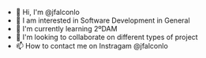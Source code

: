 - 👋 Hi, I'm @jfalconlo
- 👀 I am interested in Software Development in General
- 🌱 I'm currently learning 2ºDAM
- 💞️ I'm looking to collaborate on different types of project
- 📫 How to contact me on Instragam @jfalconlo
